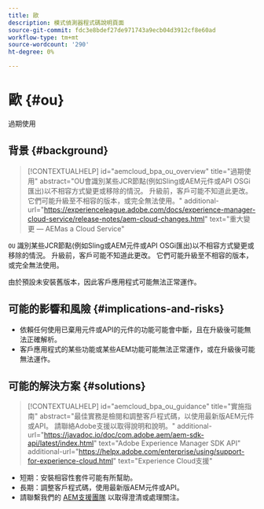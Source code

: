 ```yaml
---
title: 歐
description: 模式偵測器程式碼說明頁面
source-git-commit: fdc3e8bdef27de971743a9ecb04d3912cf8e60ad
workflow-type: tm+mt
source-wordcount: '290'
ht-degree: 0%

---
```


# 歐 {#ou}

過期使用

## 背景 {#background}

>[!CONTEXTUALHELP]
>id="aemcloud_bpa_ou_overview"
>title="過期使用"
>abstract="OU會識別某些JCR節點(例如Sling或AEM元件或API OSGi匯出)以不相容方式變更或移除的情況。 升級前，客戶可能不知道此更改。 它們可能升級至不相容的版本，或完全無法使用。"
>additional-url="https://experienceleague.adobe.com/docs/experience-manager-cloud-service/release-notes/aem-cloud-changes.html" text="重大變更 — AEMas a Cloud Service"

`OU` 識別某些JCR節點(例如Sling或AEM元件或API OSGi匯出)以不相容方式變更或移除的情況。 升級前，客戶可能不知道此更改。 它們可能升級至不相容的版本，或完全無法使用。

由於預設未安裝舊版本，因此客戶應用程式可能無法正常運作。

## 可能的影響和風險 {#implications-and-risks}

* 依賴任何使用已棄用元件或API的元件的功能可能會中斷，且在升級後可能無法正確解析。
* 客戶應用程式的某些功能或某些AEM功能可能無法正常運作，或在升級後可能無法運作。

## 可能的解決方案 {#solutions}

>[!CONTEXTUALHELP]
>id="aemcloud_bpa_ou_guidance"
>title="實施指南"
>abstract="最佳實務是檢閱和調整客戶程式碼，以使用最新版AEM元件或API。 請聯絡Adobe支援以取得說明和說明。"
>additional-url="https://javadoc.io/doc/com.adobe.aem/aem-sdk-api/latest/index.html" text="Adobe Experience Manager SDK API"
>additional-url="https://helpx.adobe.com/enterprise/using/support-for-experience-cloud.html" text="Experience Cloud支援"

* 短期：安裝相容性套件可能有所幫助。
* 長期：調整客戶程式碼，使用最新版AEM元件或API。
* 請聯繫我們的 [AEM支援團隊](https://helpx.adobe.com/enterprise/using/support-for-experience-cloud.html) 以取得澄清或處理關注。
